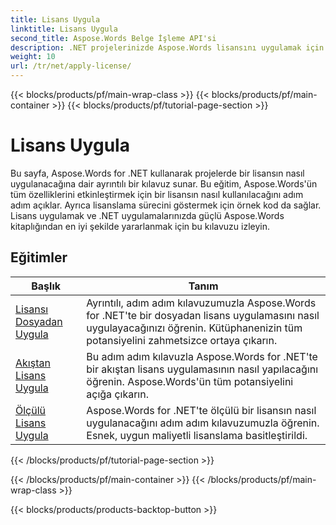 ```yaml
---
title: Lisans Uygula
linktitle: Lisans Uygula
second_title: Aspose.Words Belge İşleme API'si
description: .NET projelerinizde Aspose.Words lisansını uygulamak için adım adım talimatlar edinin. Aspose.Words kitaplığının tüm işlevlerini etkinleştirmek için adımları izleyin.
weight: 10
url: /tr/net/apply-license/
---
```


{{< blocks/products/pf/main-wrap-class >}}
{{< blocks/products/pf/main-container >}}
{{< blocks/products/pf/tutorial-page-section >}}

# Lisans Uygula


Bu sayfa, Aspose.Words for .NET kullanarak projelerde bir lisansın nasıl uygulanacağına dair ayrıntılı bir kılavuz sunar. Bu eğitim, Aspose.Words'ün tüm özelliklerini etkinleştirmek için bir lisansın nasıl kullanılacağını adım adım açıklar. Ayrıca lisanslama sürecini göstermek için örnek kod da sağlar. Lisans uygulamak ve .NET uygulamalarınızda güçlü Aspose.Words kitaplığından en iyi şekilde yararlanmak için bu kılavuzu izleyin.

 ## Eğitimler
| Başlık | Tanım |
| --- | --- |
| [Lisansı Dosyadan Uygula](./apply-license-from-file/) | Ayrıntılı, adım adım kılavuzumuzla Aspose.Words for .NET'te bir dosyadan lisans uygulamasını nasıl uygulayacağınızı öğrenin. Kütüphanenizin tüm potansiyelini zahmetsizce ortaya çıkarın. |
| [Akıştan Lisans Uygula](./apply-license-from-stream/) | Bu adım adım kılavuzla Aspose.Words for .NET'te bir akıştan lisans uygulamasının nasıl yapılacağını öğrenin. Aspose.Words'ün tüm potansiyelini açığa çıkarın. |
| [Ölçülü Lisans Uygula](./apply-metered-license/) | Aspose.Words for .NET'te ölçülü bir lisansın nasıl uygulanacağını adım adım kılavuzumuzla öğrenin. Esnek, uygun maliyetli lisanslama basitleştirildi. |
{{< /blocks/products/pf/tutorial-page-section >}}

{{< /blocks/products/pf/main-container >}}
{{< /blocks/products/pf/main-wrap-class >}}

{{< blocks/products/products-backtop-button >}}
